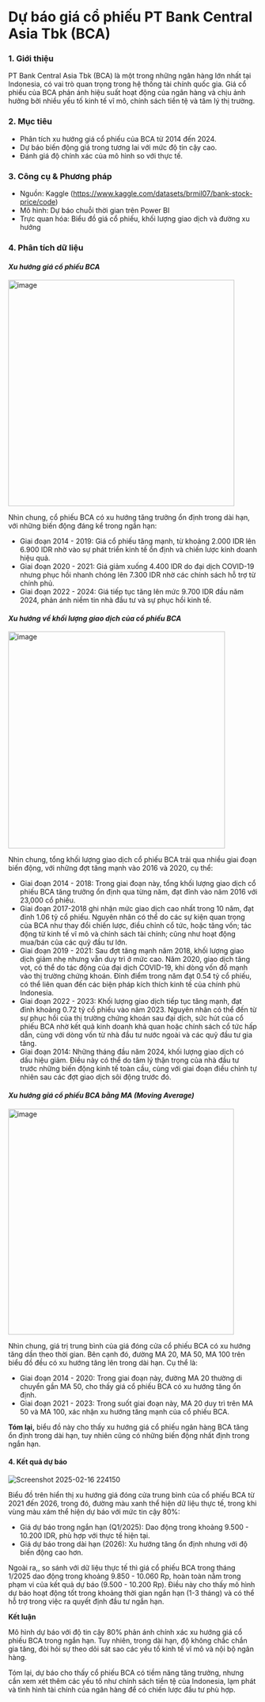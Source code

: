 # Dự báo giá cổ phiếu PT Bank Central Asia Tbk (BCA)

### **1. Giới thiệu**
PT Bank Central Asia Tbk (BCA) là một trong những ngân hàng lớn nhất tại Indonesia, có vai trò quan trọng trong hệ thống tài chính quốc gia. Giá cổ phiếu của BCA phản ánh hiệu suất hoạt động của ngân hàng và chịu ảnh hưởng bởi nhiều yếu tố kinh tế vĩ mô, chính sách tiền tệ và tâm lý thị trường. 
### **2. Mục tiêu**
* Phân tích xu hướng giá cổ phiếu của BCA từ 2014 đến 2024.
* Dự báo biến động giá trong tương lai với mức độ tin cậy cao.
* Đánh giá độ chính xác của mô hình so với thực tế.
### **3. Công cụ & Phương pháp**
* Nguồn: Kaggle (https://www.kaggle.com/datasets/brmil07/bank-stock-price/code)
* Mô hình: Dự báo chuỗi thời gian trên Power BI
* Trực quan hóa: Biểu đồ giá cổ phiếu, khối lượng giao dịch và đường xu hướng

### **4. Phân tích dữ liệu**

#### _Xu hướng giá cổ phiếu BCA_

<img width="457" alt="image" src="https://github.com/user-attachments/assets/93573599-47f7-4dee-92b8-e267cb447d20" />

Nhìn chung, cổ phiếu BCA có xu hướng tăng trưởng ổn định trong dài hạn, với những biến động đáng kể trong ngắn hạn:

* Giai đoạn 2014 - 2019: Giá cổ phiếu tăng mạnh, từ khoảng 2.000 IDR lên 6.900 IDR nhờ vào sự phát triển kinh tế ổn định và chiến lược kinh doanh hiệu quả.
* Giai đoạn 2020 - 2021: Giá giảm xuống 4.400 IDR do đại dịch COVID-19 nhưng phục hồi nhanh chóng lên 7.300 IDR nhờ các chính sách hỗ trợ từ chính phủ.
* Giai đoạn 2022 - 2024: Giá tiếp tục tăng lên mức 9.700 IDR đầu năm 2024, phản ánh niềm tin nhà đầu tư và sự phục hồi kinh tế.

#### _Xu hướng về khối lượng giao dịch của cổ phiếu BCA_

<img width="438" alt="image" src="https://github.com/user-attachments/assets/5281628c-4d15-4746-9a14-3d2f2760bd6a" />

Nhìn chung, tổng khối lượng giao dịch cổ phiếu BCA trải qua nhiều giai đoạn biến động, với những đợt tăng mạnh vào 2016 và 2020, cụ thể:
* Giai đoạn 2014 - 2018: 
Trong giai đoạn này, tổng khối lượng giao dịch cổ phiếu BCA tăng trưởng ổn định qua từng năm, đạt đỉnh vào năm 2016 với 23,000 cổ phiếu.
* Giai đoạn 2017-2018 ghi nhận mức giao dịch cao nhất trong 10 năm, đạt đỉnh 1.06 tỷ cổ phiếu. Nguyên nhân có thể do các sự kiện quan trọng của BCA như thay đổi chiến lược, điều chỉnh cổ tức, hoặc tăng vốn; tác động từ kinh tế vĩ mô và chính sách tài chính; cũng như hoạt động mua/bán của các quỹ đầu tư lớn.
* Giai đoạn 2019 - 2021:
Sau đợt tăng mạnh năm 2018, khối lượng giao dịch giảm nhẹ nhưng vẫn duy trì ở mức cao. Năm 2020, giao dịch tăng vọt, có thể do tác động của đại dịch COVID-19, khi dòng vốn đổ mạnh vào thị trường chứng khoán. Đỉnh điểm trong năm đạt 0.54 tỷ cổ phiếu, có thể liên quan đến các biện pháp kích thích kinh tế của chính phủ Indonesia.
* Giai đoạn 2022 - 2023:
Khối lượng giao dịch tiếp tục tăng mạnh, đạt đỉnh khoảng 0.72 tỷ cổ phiếu vào năm 2023. Nguyên nhân có thể đến từ sự phục hồi của thị trường chứng khoán sau đại dịch, sức hút của cổ phiếu BCA nhờ kết quả kinh doanh khả quan hoặc chính sách cổ tức hấp dẫn, cùng với dòng vốn từ nhà đầu tư nước ngoài và các quỹ đầu tư gia tăng.
* Giai đoạn 2014:
Những tháng đầu năm 2024, khối lượng giao dịch có dấu hiệu giảm. Điều này có thể do tâm lý thận trọng của nhà đầu tư trước những biến động kinh tế toàn cầu, cùng với giai đoạn điều chỉnh tự nhiên sau các đợt giao dịch sôi động trước đó.

#### _Xu hướng giá cổ phiếu BCA bằng MA (Moving Average)_

<img width="456" alt="image" src="https://github.com/user-attachments/assets/4ff80583-cef1-4d58-b543-f1f37e593d31" />

Nhìn chung, giá trị trung bình của giá đóng cửa cổ phiếu BCA có xu hướng tăng dần theo thời gian. Bên cạnh đó, đường MA 20, MA 50, MA 100 trên biểu đồ đều có xu hướng tăng lên trong dài hạn. Cụ thể là:
* Giai đoạn 2014 - 2020:
Trong giai đoạn này, đường MA 20 thường di chuyển gần MA 50, cho thấy giá cổ phiếu BCA có xu hướng tăng ổn định.
* Giai đoạn 2021 - 2023:
Trong suốt giai đoạn này, MA 20 duy trì trên MA 50 và MA 100, xác nhận xu hướng tăng mạnh của cổ phiếu BCA.

**Tóm lại,** biểu đồ này cho thấy xu hướng giá cổ phiếu ngân hàng BCA tăng ổn định trong dài hạn, tuy nhiên cũng có những biến động nhất định trong ngắn hạn.

#### **4. Kết quả dự báo**

![Screenshot 2025-02-16 224150](https://github.com/user-attachments/assets/020fca5b-b3ae-4ee9-a4dc-ca4a8d53d0c8)

Biểu đồ trên hiển thị xu hướng giá đóng cửa trung bình của cổ phiếu BCA từ 2021 đến 2026, trong đó, đường màu xanh thể hiện dữ liệu thực tế, trong khi vùng màu xám thể hiện dự báo với mức tin cậy 80%:
* Giá dự báo trong ngắn hạn (Q1/2025): Dao động trong khoảng 9.500 - 10.200 IDR, phù hợp với thực tế hiện tại.
* Giá dự báo trong dài hạn (2026): Xu hướng tăng ổn định nhưng với độ biến động cao hơn.

Ngoài ra,, so sánh với dữ liệu thực tế thì giá cổ phiếu BCA trong tháng 1/2025 dao động trong khoảng 9.850 - 10.060 Rp, hoàn toàn nằm trong phạm vi của kết quả dự báo (9.500 - 10.200 Rp). Điều này cho thấy mô hình dự báo hoạt động tốt trong khoảng thời gian ngắn hạn (1-3 tháng) và có thể hỗ trợ trong việc ra quyết định đầu tư ngắn hạn.

**Kết luận**

Mô hình dự báo với độ tin cậy 80% phản ánh chính xác xu hướng giá cổ phiếu BCA trong ngắn hạn. Tuy nhiên, trong dài hạn, độ không chắc chắn gia tăng, đòi hỏi sự theo dõi sát sao các yếu tố kinh tế vĩ mô và nội bộ ngân hàng.

Tóm lại, dự báo cho thấy cổ phiếu BCA có tiềm năng tăng trưởng, nhưng cần xem xét thêm các yếu tố như chính sách tiền tệ của Indonesia, lạm phát và tình hình tài chính của ngân hàng để có chiến lược đầu tư phù hợp.





